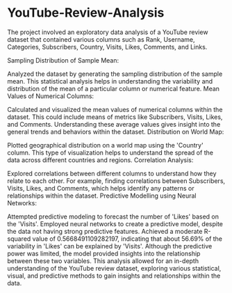 # YouTube-Review-Analysis
The project involved an exploratory data analysis of a YouTube review dataset that contained various columns such as Rank, Username, Categories, Subscribers, Country, Visits, Likes, Comments, and Links.

Sampling Distribution of Sample Mean:

Analyzed the dataset by generating the sampling distribution of the sample mean. This statistical analysis helps in understanding the variability and distribution of the mean of a particular column or numerical feature.
Mean Values of Numerical Columns:

Calculated and visualized the mean values of numerical columns within the dataset. This could include means of metrics like Subscribers, Visits, Likes, and Comments. Understanding these average values gives insight into the general trends and behaviors within the dataset.
Distribution on World Map:

Plotted geographical distribution on a world map using the 'Country' column. This type of visualization helps to understand the spread of the data across different countries and regions.
Correlation Analysis:

Explored correlations between different columns to understand how they relate to each other. For example, finding correlations between Subscribers, Visits, Likes, and Comments, which helps identify any patterns or relationships within the dataset.
Predictive Modelling using Neural Networks:

Attempted predictive modeling to forecast the number of 'Likes' based on the 'Visits'. Employed neural networks to create a predictive model, despite the data not having strong predictive features. Achieved a moderate R-squared value of 0.5668491109282197, indicating that about 56.69% of the variability in 'Likes' can be explained by 'Visits'. Although the predictive power was limited, the model provided insights into the relationship between these two variables.
This analysis allowed for an in-depth understanding of the YouTube review dataset, exploring various statistical, visual, and predictive methods to gain insights and relationships within the data.
